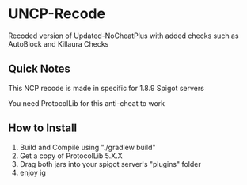 # UNCP-Recode
Recoded version of Updated-NoCheatPlus with added checks such as AutoBlock and Killaura Checks

## Quick Notes

This NCP recode is made in specific for 1.8.9 Spigot servers

You need ProtocolLib for this anti-cheat to work

## How to Install
1. Build and Compile using "./gradlew build"
2. Get a copy of ProtocolLib 5.X.X
3. Drag both jars into your spigot server's "plugins" folder
4. enjoy ig
